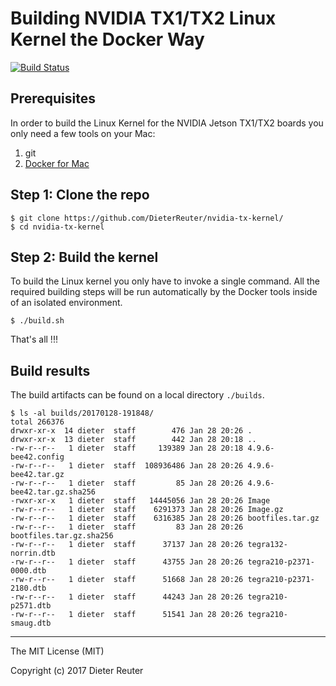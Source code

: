 
# Building NVIDIA TX1/TX2 Linux Kernel the Docker Way
[![Build Status](https://travis-ci.com/DieterReuter/nvidia-tx1-kernel.svg?token=ExPqNxiRaVAPsjieDH9T&branch=master)](https://travis-ci.com/DieterReuter/nvidia-tx1-kernel)


## Prerequisites
In order to build the Linux Kernel for the NVIDIA Jetson TX1/TX2 boards you only need a few tools on your Mac:

1. git
2. [Docker for Mac](https://docs.docker.com/docker-for-mac/)


## Step 1: Clone the repo
```
$ git clone https://github.com/DieterReuter/nvidia-tx-kernel/
$ cd nvidia-tx-kernel
```


## Step 2: Build the kernel
To build the Linux kernel you only have to invoke a single command. All the required building steps will be run automatically by the Docker tools inside of an isolated environment.
```
$ ./build.sh
```

That's all !!!


## Build results
The build artifacts can be found on a local directory `./builds`.
```
$ ls -al builds/20170128-191848/
total 266376
drwxr-xr-x  14 dieter  staff        476 Jan 28 20:26 .
drwxr-xr-x  13 dieter  staff        442 Jan 28 20:18 ..
-rw-r--r--   1 dieter  staff     139389 Jan 28 20:18 4.9.6-bee42.config
-rw-r--r--   1 dieter  staff  108936486 Jan 28 20:26 4.9.6-bee42.tar.gz
-rw-r--r--   1 dieter  staff         85 Jan 28 20:26 4.9.6-bee42.tar.gz.sha256
-rwxr-xr-x   1 dieter  staff   14445056 Jan 28 20:26 Image
-rw-r--r--   1 dieter  staff    6291373 Jan 28 20:26 Image.gz
-rw-r--r--   1 dieter  staff    6316385 Jan 28 20:26 bootfiles.tar.gz
-rw-r--r--   1 dieter  staff         83 Jan 28 20:26 bootfiles.tar.gz.sha256
-rw-r--r--   1 dieter  staff      37137 Jan 28 20:26 tegra132-norrin.dtb
-rw-r--r--   1 dieter  staff      43755 Jan 28 20:26 tegra210-p2371-0000.dtb
-rw-r--r--   1 dieter  staff      51668 Jan 28 20:26 tegra210-p2371-2180.dtb
-rw-r--r--   1 dieter  staff      44243 Jan 28 20:26 tegra210-p2571.dtb
-rw-r--r--   1 dieter  staff      51541 Jan 28 20:26 tegra210-smaug.dtb
```


---
The MIT License (MIT)

Copyright (c) 2017 Dieter Reuter
